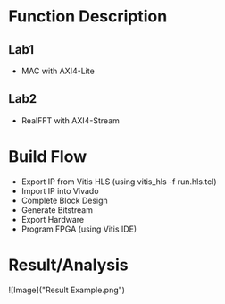 # Function Description
## Lab1
* MAC with AXI4-Lite
## Lab2
* RealFFT with AXI4-Stream
# Build Flow
* Export IP from Vitis HLS (using vitis_hls -f run.hls.tcl)
* Import IP into Vivado
* Complete Block Design
* Generate Bitstream
* Export Hardware
* Program FPGA (using Vitis IDE)
# Result/Analysis
![Image]("Result Example.png")

